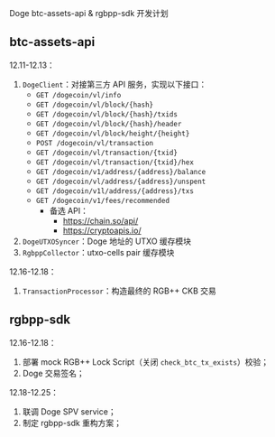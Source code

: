 Doge btc-assets-api & rgbpp-sdk 开发计划

## btc-assets-api

12.11-12.13：
1. `DogeClient`：对接第三方 API 服务，实现以下接口：
   - `GET /dogecoin/vl/info`
   - `GET /dogecoin/vl/block/{hash}`
   - `GET /dogecoin/vl/block/{hash}/txids`
   - `GET /dogecoin/vl/block/{hash}/header`
   - `GET /dogecoin/vl/block/height/{height}`
   - `POST /dogecoin/vl/transaction`
   - `GET /dogecoin/vl/transaction/{txid}`
   - `GET /dogecoin/vl/transaction/{txid}/hex`
   - `GET /dogecoin/v1/address/{address}/balance`
   - `GET /dogecoin/vl/address/{address}/unspent`
   - `GET /dogecoin/v1l/address/{address}/txs`
   - `GET /dogecoin/v1/fees/recommended`
     - 备选 API：
       - https://chain.so/api/
       - https://cryptoapis.io/
2. `DogeUTXOSyncer`：Doge 地址的 UTXO 缓存模块
3. `RgbppCollector`：utxo-cells pair 缓存模块

12.16-12.18：
1. `TransactionProcessor`：构造最终的 RGB++ CKB 交易

## rgbpp-sdk

12.16-12.18：
1. 部署 mock RGB++ Lock Script（关闭 `check_btc_tx_exists`）校验；
2. Doge 交易签名；

12.18-12.25：
1. 联调 Doge SPV service；
2. 制定 rgbpp-sdk 重构方案；